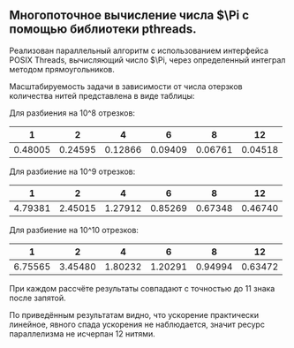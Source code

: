 ## Многопоточное вычисление числа $\Pi с помощью библиотеки pthreads.

Реализован параллельный алгоритм с использованием интерфейса POSIX Threads, вычисляющий число $\Pi, через определенный интеграл методом прямоугольников.

Масштабируемость задачи в зависимости от числа отерзков количества нитей представлена в виде таблицы:

Для разбиения на 10^8 отрезков:

| 1 | 2 | 4 | 6 | 8 | 12 |
| ------- | ------- | ------- | ------- | ------- | ------- |
| 0.48005 | 0.24595 | 0.12866 | 0.09409 | 0.06761 | 0.04518 |

Для разбиение на 10^9 отрезков:

| 1 | 2 | 4 | 6 | 8 | 12 |
| ------- | ------- | ------- | ------- | ------- | ------- |
| 4.79381 | 2.45015 | 1.27912 | 0.85269 | 0.67348 | 0.46740 |

Для разбиение на 10^10 отрезков:

| 1 | 2 | 4 | 6 | 8 | 12 |
| ------- | ------- | ------- | ------- | ------- | ------- |
| 6.75565 | 3.45480 | 1.80232 | 1.20291 | 0.94994 | 0.63472 |

При каждом рассчёте результаты совпадают с точностью до 11 знака после запятой.

По приведённым результатам видно, что ускорение практически линейное, явного спада ускорения не наблюдается, значит ресурс параллелизма не исчерпан 12 нитями.
